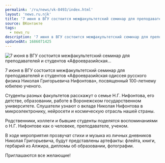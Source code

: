 ```yaml
---
permalink: '/ru/news/vk-8493/index.html'
layout: 'news.ru.njk'
title: '7 июня в ВГУ состоится межфакультетский семинар для преподавателей и студентов «Афроевразийская…'
source: ВКонтакте
tags:
  - news_ru
description: '7 июня в ВГУ состоится межфакультетский семинар для преподавателей и студентов «Афроевразийская…'
updatedAt: 1686071425
---
```

![7 июня в ВГУ состоится межфакультетский семинар для преподавателей и студентов «Афроевразийская…](https://sun1-84.userapi.com/impg/dAuAj_8HGsy8Klt2evp5bTdBvdec4JNEYOMLeQ/XmT1-hgjFKI.jpg?size=510x671&quality=95&sign=1500e78fa5fc75792d36c0173def4585&c_uniq_tag=FPMwG8IS4vCwCWZySCCDwIw5NOjs-HU2GPS91zxmPos&type=album)

7 июня в ВГУ состоится межфакультетский семинар для преподавателей и студентов «Афроевразийская одиссея русского физика Николая Григорьевича Нифонтова», посвященный 100-летнему юбилею ученого.

Студенты разных факультетов расскажут о семье Н.Г. Нифонтова, его детстве, образовании, работе в Воронежском государственном университете. Слушатели узнают о вкладе Николая Нифонтова в микроэлектронику, нейросети и космическую отрасль нашей страны.

Родственники, коллеги и бывшие студенты поделятся воспоминаниями о Н.Г. Нифонтове как о человеке, преподавателе, ученом.

В ходе мероприятия прозвучат стихи и музыка из личных дневников Николая Григорьевича, будут представлены артефакты: флейта, книги, гербарий из Алжира, дипломы об образовании, фотографии.

Приглашаются все желающие!
